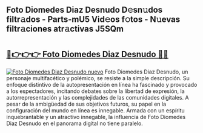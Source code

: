 ## Foto Diomedes Diaz Desnudo D𝚎sn𝚞dos filtr𝚊dos - Parts-mU5 Vid𝚎os f𝚘tos - N𝚞evas filtr𝚊ciones atr𝚊ctivas J5SQm

# <h2><a href="http://mb8mc4.tromn.icu/?c=Foto+Diomedes+Diaz+Desnudo">🔗👉👉👉 Foto Diomedes Diaz Desnudo 🔗🔗</a></h2>

[![Foto Diomedes Diaz Desnudo nuevo](https://i.imgur.com/pEAQMta.gif)](http://mb8mc4.tromn.icu/?c=Foto+Diomedes+Diaz+Desnudo)
Foto Diomedes Diaz Desnudo, un personaje multifacético y polémico, se resiste a la simple descripción. Su enfoque distintivo de la autopresentación en línea ha fascinado y provocado a los espectadores, incitando debates sobre la libertad de expresión, la autorrepresentación y las complejidades de las comunidades digitales. A pesar de la ambigüedad de sus objetivos futuros, su papel en la configuración del mundo en línea es innegable. Armada con un espíritu inquebrantable y un atractivo innegable, la influencia de Foto Diomedes Diaz Desnudo en el panorama digital no tiene paralelo.
